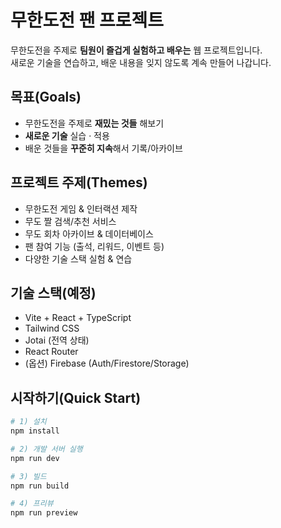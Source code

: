 # 무한도전 팬 프로젝트

무한도전을 주제로 **팀원이 즐겁게 실험하고 배우는** 웹 프로젝트입니다.  
새로운 기술을 연습하고, 배운 내용을 잊지 않도록 계속 만들어 나갑니다.

## 목표(Goals)

- 무한도전을 주제로 **재밌는 것들** 해보기
- **새로운 기술** 실습 · 적용
- 배운 것들을 **꾸준히 지속**해서 기록/아카이브

## 프로젝트 주제(Themes)

- 무한도전 게임 & 인터랙션 제작
- 무도 짤 검색/추천 서비스
- 무도 회차 아카이브 & 데이터베이스
- 팬 참여 기능 (출석, 리워드, 이벤트 등)
- 다양한 기술 스택 실험 & 연습

## 기술 스택(예정)

- Vite + React + TypeScript
- Tailwind CSS
- Jotai (전역 상태)
- React Router
- (옵션) Firebase (Auth/Firestore/Storage)

## 시작하기(Quick Start)

```bash
# 1) 설치
npm install

# 2) 개발 서버 실행
npm run dev

# 3) 빌드
npm run build

# 4) 프리뷰
npm run preview
```
